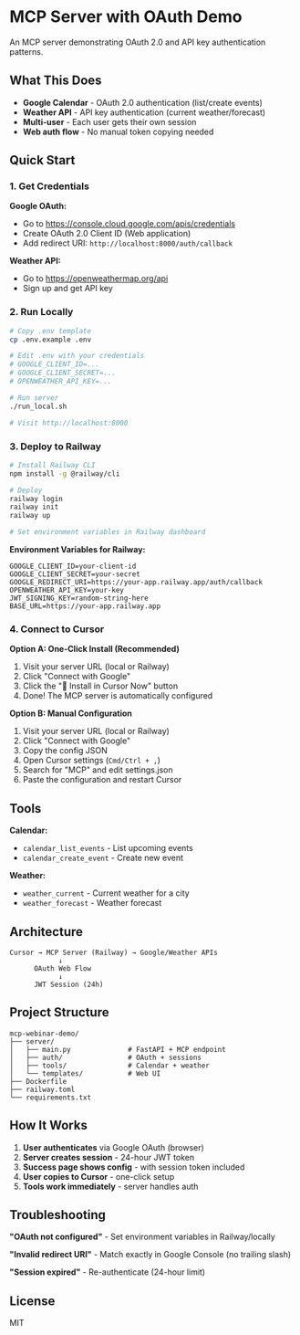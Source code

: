 # MCP Server with OAuth Demo

An MCP server demonstrating OAuth 2.0 and API key authentication patterns.

## What This Does

- **Google Calendar** - OAuth 2.0 authentication (list/create events)
- **Weather API** - API key authentication (current weather/forecast)
- **Multi-user** - Each user gets their own session
- **Web auth flow** - No manual token copying needed

## Quick Start

### 1. Get Credentials

**Google OAuth:**
- Go to https://console.cloud.google.com/apis/credentials
- Create OAuth 2.0 Client ID (Web application)
- Add redirect URI: `http://localhost:8000/auth/callback`

**Weather API:**
- Go to https://openweathermap.org/api
- Sign up and get API key

### 2. Run Locally

```bash
# Copy .env template
cp .env.example .env

# Edit .env with your credentials
# GOOGLE_CLIENT_ID=...
# GOOGLE_CLIENT_SECRET=...
# OPENWEATHER_API_KEY=...

# Run server
./run_local.sh

# Visit http://localhost:8000
```

### 3. Deploy to Railway

```bash
# Install Railway CLI
npm install -g @railway/cli

# Deploy
railway login
railway init
railway up

# Set environment variables in Railway dashboard
```

**Environment Variables for Railway:**
```
GOOGLE_CLIENT_ID=your-client-id
GOOGLE_CLIENT_SECRET=your-secret
GOOGLE_REDIRECT_URI=https://your-app.railway.app/auth/callback
OPENWEATHER_API_KEY=your-key
JWT_SIGNING_KEY=random-string-here
BASE_URL=https://your-app.railway.app
```

### 4. Connect to Cursor

**Option A: One-Click Install (Recommended)**
1. Visit your server URL (local or Railway)
2. Click "Connect with Google"
3. Click the "🚀 Install in Cursor Now" button
4. Done! The MCP server is automatically configured

**Option B: Manual Configuration**
1. Visit your server URL (local or Railway)
2. Click "Connect with Google"
3. Copy the config JSON
4. Open Cursor settings (`Cmd/Ctrl + ,`)
5. Search for "MCP" and edit settings.json
6. Paste the configuration and restart Cursor

## Tools

**Calendar:**
- `calendar_list_events` - List upcoming events
- `calendar_create_event` - Create new event

**Weather:**
- `weather_current` - Current weather for a city
- `weather_forecast` - Weather forecast

## Architecture

```
Cursor → MCP Server (Railway) → Google/Weather APIs
            ↓
      OAuth Web Flow
            ↓
      JWT Session (24h)
```

## Project Structure

```
mcp-webinar-demo/
├── server/
│   ├── main.py              # FastAPI + MCP endpoint
│   ├── auth/                # OAuth + sessions
│   ├── tools/               # Calendar + weather
│   └── templates/           # Web UI
├── Dockerfile
├── railway.toml
└── requirements.txt
```

## How It Works

1. **User authenticates** via Google OAuth (browser)
2. **Server creates session** - 24-hour JWT token
3. **Success page shows config** - with session token included
4. **User copies to Cursor** - one-click setup
5. **Tools work immediately** - server handles auth

## Troubleshooting

**"OAuth not configured"** - Set environment variables in Railway/locally

**"Invalid redirect URI"** - Match exactly in Google Console (no trailing slash)

**"Session expired"** - Re-authenticate (24-hour limit)

## License

MIT

